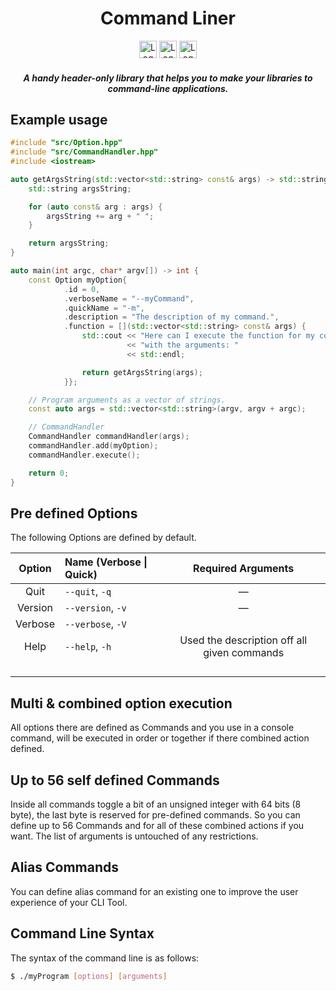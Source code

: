<h1 align="center">Command Liner</h1>

<div align="center">
    <img height="28" src="https://img.shields.io/badge/C%2B%2B-00599C?style=for-the-badge&logo=c%2B%2B&logoColor=white" alt="Logo" >
    <img height="28" src="https://img.shields.io/badge/CMake-064F8C?style=for-the-badge&logo=cmake&logoColor=white" alt="Logo">
    <img height="28" src="https://img.shields.io/github/license/CodeByCR/TimedAction?style=for-the-badge" alt="Logo">
    <h4><em>A handy header-only library that helps you to make your libraries to command-line applications.</em></h4>
</div>

## Example usage

```cpp
#include "src/Option.hpp"
#include "src/CommandHandler.hpp"
#include <iostream>

auto getArgsString(std::vector<std::string> const& args) -> std::string {
    std::string argsString;

    for (auto const& arg : args) {
        argsString += arg + " ";
    }

    return argsString;
}

auto main(int argc, char* argv[]) -> int {
    const Option myOption{
            .id = 0,
            .verboseName = "--myCommand",
            .quickName = "-m",
            .description = "The description of my command.",
            .function = [](std::vector<std::string> const& args) {
                std::cout << "Here can I execute the function for my command\n"
                          << "with the arguments: "
                          << std::endl;

                return getArgsString(args);
            }};

    // Program arguments as a vector of strings.
    const auto args = std::vector<std::string>(argv, argv + argc);

    // CommandHandler
    CommandHandler commandHandler(args);
    commandHandler.add(myOption);
    commandHandler.execute();

    return 0;
}
```

## Pre defined Options

The following Options are defined by default.

| Option  | Name (Verbose \| Quick) |             Required Arguments              |
|:-------:|:------------------------|:-------------------------------------------:|
|  Quit   | `--quit`, `-q`          |                      —                      |
| Version | `--version`, `-v`       |                      —                      |
| Verbose | `--verbose`, `-V`       |                                             |
|  Help   | `--help`, `-h`          | Used the description off all given commands |
|         |                         |                                             |
|         |                         |                                             |
|         |                         |                                             |
|         |                         |                                             |

## Multi & combined option execution

All options there are defined as Commands and you use in a console command,
will be executed in order or together if there combined action defined.

## Up to 56 self defined Commands

Inside all commands toggle a bit of an unsigned integer with 64 bits (8 byte),
the last byte is reserved for pre-defined commands.
So you can define up to 56 Commands and for all of these combined actions if you want.
The list of arguments is untouched of any restrictions.

## Alias Commands

You can define alias command for an existing one to improve the user experience of your CLI Tool.

## Command Line Syntax

The syntax of the command line is as follows:

```bash
$ ./myProgram [options] [arguments]
```

